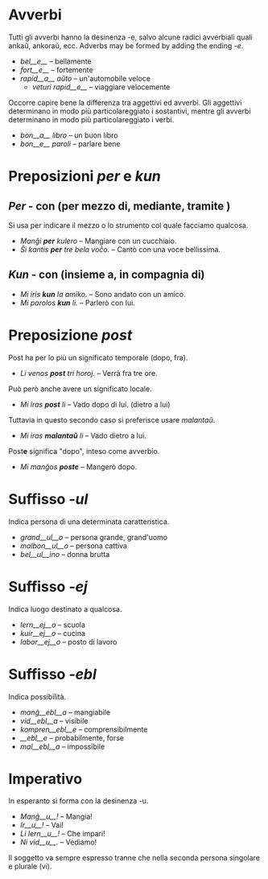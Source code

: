 # Avverbi

Tutti gli avverbi hanno la desinenza -e, salvo alcune radici avverbiali quali ankaŭ, ankoraŭ, ecc.
Adverbs may be formed by adding the ending *-e*.

- *bel__e__*   – bellamente
- *fort__e__*  – fortemente
- *rapid__a__ aŭto*   – un'automobile veloce
	- *veturi rapid__e__*   – viaggiare velocemente
	
Occorre capire bene la differenza tra aggettivi ed avverbi. Gli aggettivi determinano in modo più particolareggiato i sostantivi, mentre gli avverbi determinano in modo più particolareggiato i verbi.

- *bon__a__ libro*   – un buon libro
- *bon__e__ paroli*   – parlare bene

# Preposizioni *per* e *kun*

## *Per* - con (per mezzo di, mediante, tramite	)
Si usa per indicare il mezzo o lo strumento col quale facciamo qualcosa.

- *Manĝi __per__ kulero* – Mangiare con un cucchiaio.
- *Ŝi kantis __per__ tre bela voĉo.* – Cantò con una voce bellissima.
 
## *Kun* - con (insieme a, in compagnia di)        

- *Mi iris __kun__ la amiko.*    – Sono andato con un amico.
- *Mi parolos __kun__ li.*       – Parlerò con lui.

# Preposizione *post*
Post ha per lo più un significato temporale (dopo, fra).

- *Li venos __post__ tri horoj.* – Verrà fra tre ore.

Può però anche avere un significato locale.

- *Mi iras __post__ li* – Vado dopo di lui. (dietro a lui)

Tuttavia in questo secondo caso si preferisce usare *malantaŭ*.

- *Mi iras __malantaŭ__ li* – Vado dietro a lui.

Post**e** significa "dopo", inteso come avverbio.

- *Mi manĝos __poste__* – Mangerò dopo.

# Suffisso *-ul*

Indica persona di una determinata caratteristica.

- *grand__ul__o*  – persona grande, grand'uomo
- *malbon__ul__o* – persona cattiva
- *bel__ul__ino*  – donna brutta

# Suffisso *-ej*

Indica luogo destinato a qualcosa.

- *lern__ej__o*  – scuola
- *kuir__ej__o*  – cucina
- *labor__ej__o* – posto di lavoro
 

# Suffisso *-ebl*

Indica possibilità.

- *manĝ__ebl__a* – mangiabile
- *vid__ebl__a* – visibile
- *kompren__ebl__e* – comprensibilmente
- *__ebl__e* – probabilmente, forse
- *mal__ebl__a* – impossibile


# Imperativo

In esperanto si forma con la desinenza -u.

- *Manĝ__u__!*   – Mangia!
- *Ir__u__!*   – Vai!
- *Li lern__u__!* – Che impari!
- *Ni vid__u__.*  – Vediamo!
 
Il soggetto va sempre espresso tranne che nella seconda persona singolare e plurale (vi).
